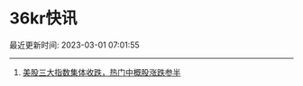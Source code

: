 # 36kr快讯

最近更新时间: 2023-03-01 07:01:55

--- 
1. [美股三大指数集体收跌，热门中概股涨跌参半](https://www.36kr.com/newsflashes/2152091119816966) 
